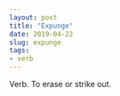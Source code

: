 ```yaml
---
layout: post
title: "Expunge"
date: 2019-04-22
slug: expunge
tags:
- verb
---
```


Verb. To erase or strike out.
